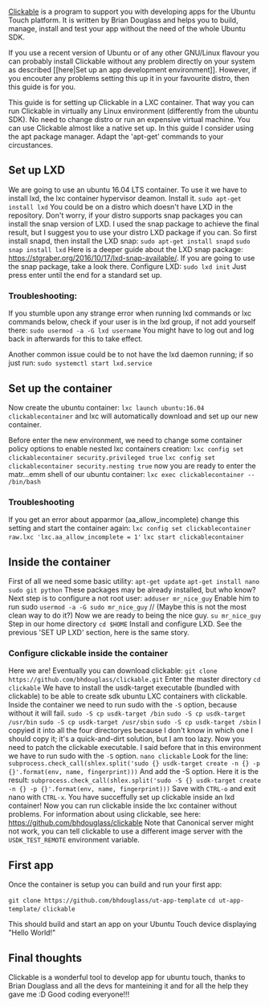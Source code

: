 [Clickable](https://github.com/bhdouglass/clickable) is a program to support you with developing apps for the Ubuntu Touch platform. It is written by Brian Douglass and helps you to build, manage, install and test your app without the need of the whole Ubuntu SDK.

If you use a recent version of Ubuntu or of any other GNU/Linux flavour you can probably install Clickable without any problem directly on your system as described [[here|Set up an app development environment]]. However, if you encouter any problems setting this up it in your favourite distro, then this guide is for you. 

This guide is for setting up Clickable in a LXC container. That way you can run Clickable in virtually any Linux environment (differently from the ubuntu SDK). No need to change distro or run an expensive virtual machine. You can use Clickable almost like a native set up.
In this guide I consider using the apt package manager. Adapt the 'apt-get' commands to your circustances.

## Set up LXD

We are going to use an ubuntu 16.04 LTS container. To use it we have to install lxd, the lxc container hypervisor deamon. Install it.
`sudo apt-get install lxd`
You could be on a distro which doesn't have LXD in the repository. Don't worry, if your distro supports snap packages you can install the snap version of LXD.
I used the snap package to achieve the final result, but I suggest you to use your distro LXD package if you can. So first install snapd, then install the LXD snap:
`sudo apt-get install snapd`
`sudo snap install lxd`
Here is a deeper guide about the LXD snap package: https://stgraber.org/2016/10/17/lxd-snap-available/. If you are going to use the snap package, take a look there.
Configure LXD:
`sudo lxd init`
Just press enter until the end for a standard set up.

### Troubleshooting:
If you stumble upon any strange error when running lxd commands or lxc commands below, check if your user is in the lxd group, if not add yourself there:
`sudo usermod -a -G lxd username`
You might have to log out and log back in afterwards for this to take effect.

Another common issue could be to not have the lxd daemon running; if so just run:
`sudo systemctl start lxd.service`

## Set up the container

Now create the ubuntu container:
`lxc launch ubuntu:16.04 clickablecontainer`
and lxc will automatically download and set up our new container.

Before enter the new environment, we need to change some container policy options to enable nested lxc containers creation:
`lxc config set clickablecontainer security.privileged true`
`lxc config set clickablecontainer security.nesting true`
now you are ready to enter the matr...emm shell of our ubuntu container:
`lxc exec clickablecontainer -- /bin/bash`

### Troubleshooting
If you get an error about apparmor (aa_allow_incomplete) change this setting and start the container again:
`lxc config set clickablecontainer raw.lxc 'lxc.aa_allow_incomplete = 1'`
`lxc start clickablecontainer`


## Inside the container

First of all we need some basic utility:
`apt-get update`
`apt-get install nano sudo git python`
These packages may be already installed, but who know?
Next step is to configure a not root user:
`adduser mr_nice_guy`
Enable him to run sudo
`usermod -a -G sudo mr_nice_guy` // (Maybe this is not the most clean way to do it?)
Now we are ready to being the nice guy.
`su mr_nice_guy`
Step in our home directory
`cd $HOME`
Install and configure LXD. See the previous 'SET UP LXD' section, here is the same story.

### Configure clickable inside the container

Here we are! Eventually you can download clickable:
`git clone https://github.com/bhdouglass/clickable.git`
Enter the master directory
`cd clickable`
We have to install the usdk-target executable (bundled with clickable) to be able to create sdk ubuntu LXC containers with clickable.
Inside the container we need to run sudo with the `-S` option, because without it will fail.
`sudo -S cp usdk-target /bin`
`sudo -S cp usdk-target /usr/bin`
`sudo -S cp usdk-target /usr/sbin`
`sudo -S cp usdk-target /sbin`
I copyied it into all the four directoryes because I don't know in which one I should copy it; it's a quick-and-dirt solution, but I am too lazy.
Now you need to patch the clickable executable. I said before that in this environment we have to run sudo with the `-S` option.
`nano clickable`
Look for the line:
`subprocess.check_call(shlex.split('sudo {} usdk-target create -n {} -p {}'.format(env, name, fingerprint)))`
And add the -S option. Here it is the result:
`subprocess.check_call(shlex.split('sudo -S {} usdk-target create -n {} -p {}'.format(env, name, fingerprint)))`
Save with `CTRL-o` and exit nano with `CTRL-x`.
You have succeffully set up clickable inside an lxd container!
Now you can run clickable inside the lxc container without problems.
For information about using clickable, see here: https://github.com/bhdouglass/clickable
Note that Canonical server might not work, you can tell clickable to use a different image server with the `USDK_TEST_REMOTE` environment variable.

## First app
Once the container is setup you can build and run your first app:

`git clone https://github.com/bhdouglass/ut-app-template`
`cd ut-app-template/`
`clickable`

This should build and start an app on your Ubuntu Touch device displaying "Hello World!"

## Final thoughts

Clickable is a wonderful tool to develop app for ubuntu touch, thanks to Brian Douglass and all the devs for manteining it and for all the help they gave me :D
Good coding everyone!!!